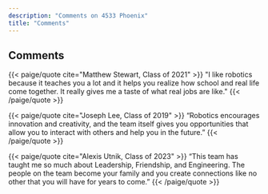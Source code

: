```yaml
---
description: "Comments on 4533 Phoenix"
title: "Comments"
---
```


## Comments

{{< paige/quote cite="Matthew Stewart, Class of 2021" >}} "I like robotics
because it teaches you a lot and it helps you realize how school and real life
come together. It really gives me a taste of what real jobs are like." {{<
/paige/quote >}}

{{< paige/quote cite="Joseph Lee, Class of 2019" >}} “Robotics encourages
innovation and creativity, and the team itself gives you opportunities that
allow you to interact with others and help you in the future.”
{{< /paige/quote >}}

{{< paige/quote cite="Alexis Utnik, Class of 2023" >}} “This team has taught me so
much about Leadership, Friendship, and Engineering. The people on the team
become your family and you create connections like no other that you will have
for years to come.” {{< /paige/quote >}}
